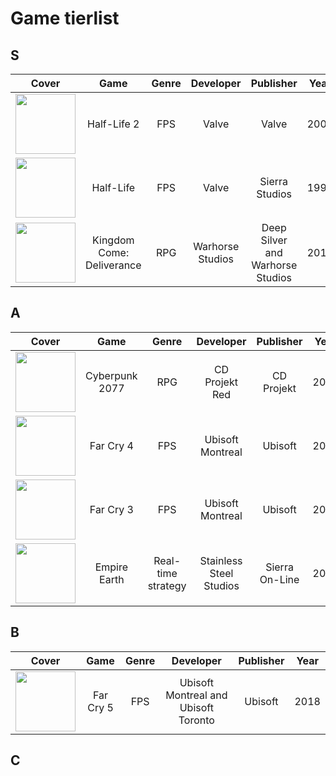 # Game tierlist

## S
|Cover|Game|Genre|Developer|Publisher|Year|
|:---:|:--:|:---:|:-------:|:-------:|:--:|
|<img src="https://upload.wikimedia.org/wikipedia/en/thumb/2/25/Half-Life_2_cover.jpg/220px-Half-Life_2_cover.jpg" width="96px">|Half-Life 2|FPS|Valve|Valve|2004|
|<img src="https://upload.wikimedia.org/wikipedia/en/f/fa/Half-Life_Cover_Art.jpg" width="96px">|Half-Life|FPS|Valve|Sierra Studios|1998|
|<img src="https://upload.wikimedia.org/wikipedia/en/f/fd/Kingdom_Come_Deliverance.jpg" width="96px">|Kingdom Come: Deliverance|RPG|Warhorse Studios|Deep Silver and Warhorse Studios|2018|

## A
|Cover|Game|Genre|Developer|Publisher|Year|
|:---:|:--:|:---:|:-------:|:-------:|:--:|
|<img src="https://upload.wikimedia.org/wikipedia/en/9/9f/Cyberpunk_2077_box_art.jpg" width="96px">|Cyberpunk 2077|RPG|CD Projekt Red|CD Projekt|2020|
|<img src="https://upload.wikimedia.org/wikipedia/en/6/63/Far_Cry_4_box_art.jpg" width="96px">|Far Cry 4|FPS|Ubisoft Montreal|Ubisoft|2014|
|<img src="https://upload.wikimedia.org/wikipedia/en/c/c6/Far_Cry_3_PAL_box_art.jpg" width="96px">|Far Cry 3|FPS|Ubisoft Montreal|Ubisoft|2012|
|<img src="https://upload.wikimedia.org/wikipedia/en/1/1f/Empire_Earth.jpg" width="96px">|Empire Earth|Real-time strategy|Stainless Steel Studios|Sierra On-Line|2001|

## B
|Cover|Game|Genre|Developer|Publisher|Year|
|:---:|:--:|:---:|:-------:|:-------:|:--:|
|<img src="https://upload.wikimedia.org/wikipedia/en/thumb/0/03/Far_Cry_5_boxshot.jpg/220px-Far_Cry_5_boxshot.jpg" width="96px">|Far Cry 5|FPS|Ubisoft Montreal and Ubisoft Toronto|Ubisoft|2018|



## C

